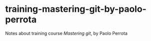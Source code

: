 # training-mastering-git-by-paolo-perrota
Notes about training course *Mastering git*, by Paolo Perrota
